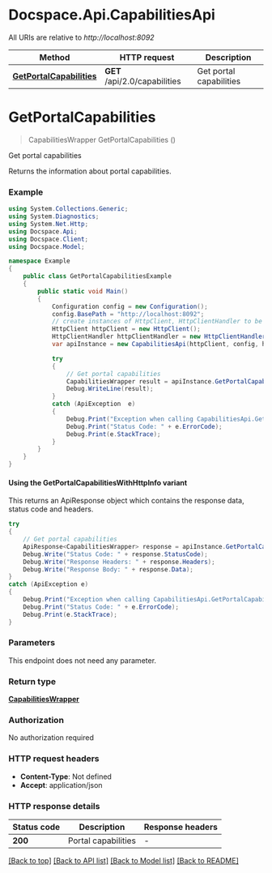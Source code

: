 # Docspace.Api.CapabilitiesApi

All URIs are relative to *http://localhost:8092*

| Method | HTTP request | Description |
|--------|--------------|-------------|
| [**GetPortalCapabilities**](CapabilitiesApi.md#getportalcapabilities) | **GET** /api/2.0/capabilities | Get portal capabilities |

<a id="getportalcapabilities"></a>
# **GetPortalCapabilities**
> CapabilitiesWrapper GetPortalCapabilities ()

Get portal capabilities

Returns the information about portal capabilities.

### Example
```csharp
using System.Collections.Generic;
using System.Diagnostics;
using System.Net.Http;
using Docspace.Api;
using Docspace.Client;
using Docspace.Model;

namespace Example
{
    public class GetPortalCapabilitiesExample
    {
        public static void Main()
        {
            Configuration config = new Configuration();
            config.BasePath = "http://localhost:8092";
            // create instances of HttpClient, HttpClientHandler to be reused later with different Api classes
            HttpClient httpClient = new HttpClient();
            HttpClientHandler httpClientHandler = new HttpClientHandler();
            var apiInstance = new CapabilitiesApi(httpClient, config, httpClientHandler);

            try
            {
                // Get portal capabilities
                CapabilitiesWrapper result = apiInstance.GetPortalCapabilities();
                Debug.WriteLine(result);
            }
            catch (ApiException  e)
            {
                Debug.Print("Exception when calling CapabilitiesApi.GetPortalCapabilities: " + e.Message);
                Debug.Print("Status Code: " + e.ErrorCode);
                Debug.Print(e.StackTrace);
            }
        }
    }
}
```

#### Using the GetPortalCapabilitiesWithHttpInfo variant
This returns an ApiResponse object which contains the response data, status code and headers.

```csharp
try
{
    // Get portal capabilities
    ApiResponse<CapabilitiesWrapper> response = apiInstance.GetPortalCapabilitiesWithHttpInfo();
    Debug.Write("Status Code: " + response.StatusCode);
    Debug.Write("Response Headers: " + response.Headers);
    Debug.Write("Response Body: " + response.Data);
}
catch (ApiException e)
{
    Debug.Print("Exception when calling CapabilitiesApi.GetPortalCapabilitiesWithHttpInfo: " + e.Message);
    Debug.Print("Status Code: " + e.ErrorCode);
    Debug.Print(e.StackTrace);
}
```

### Parameters
This endpoint does not need any parameter.
### Return type

[**CapabilitiesWrapper**](CapabilitiesWrapper.md)

### Authorization

No authorization required

### HTTP request headers

 - **Content-Type**: Not defined
 - **Accept**: application/json


### HTTP response details
| Status code | Description | Response headers |
|-------------|-------------|------------------|
| **200** | Portal capabilities |  -  |

[[Back to top]](#) [[Back to API list]](../README.md#documentation-for-api-endpoints) [[Back to Model list]](../README.md#documentation-for-models) [[Back to README]](../README.md)

